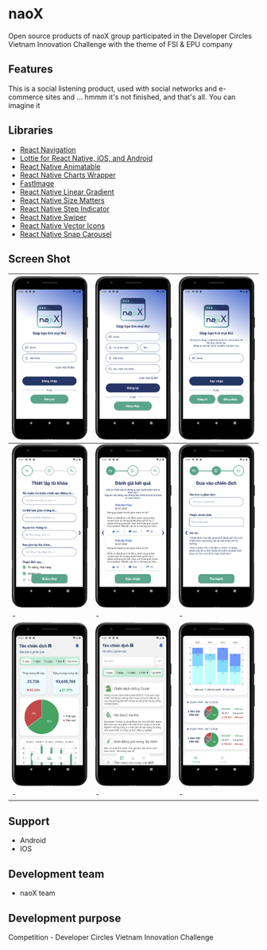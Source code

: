 # naoX

Open source products of naoX group participated in the Developer Circles Vietnam Innovation Challenge with the theme of FSI & EPU company

## Features 
This is a social listening product, used with social networks and e-commerce sites and ... hmmm it's not finished, and that's all. You can imagine it

## Libraries 
* [React Navigation](https://reactnavigation.org/)
* [Lottie for React Native, iOS, and Android](https://github.com/lottie-react-native/lottie-react-native)
* [React Native Animatable](https://github.com/oblador/react-native-animatable)
* [React Native Charts Wrapper](https://github.com/wuxudong/react-native-charts-wrapper)
* [FastImage](https://github.com/DylanVann/react-native-fast-image)
* [React Native Linear Gradient](https://github.com/react-native-linear-gradient/react-native-linear-gradient)
* [React Native Size Matters](https://github.com/nirsky/react-native-size-matters)
* [React Native Step Indicator](https://github.com/24ark/react-native-step-indicator)
* [React Native Swiper](https://github.com/leecade/react-native-swiper)
* [React Native Vector Icons](https://github.com/oblador/react-native-vector-icons)
* [React Native Snap Carousel](https://github.com/meliorence/react-native-snap-carousel)

## Screen Shot
| <img src="./src/ScreenShot/signin.png" width="250"> | <img src="./src/ScreenShot/signup.png" width="250"> | <img src="./src/ScreenShot/reset_password.png" width="250"> |
| - | - | - |
| <img src="./src/ScreenShot/step_1.png" width="250"> | <img src="./src/ScreenShot/step_2.png" width="250"> | <img src="./src/ScreenShot/step_3.png" width="250"> |
| - | - | - |
| <img src="./src/ScreenShot/general.png" width="250"> | <img src="./src/ScreenShot/newsfeed.png" width="250"> | <img src="./src/ScreenShot/detail.png" width="250"> |
| - | - | - |


## Support
* Android
* IOS

## Development team
* naoX team

## Development purpose
Competition - Developer Circles Vietnam Innovation Challenge
